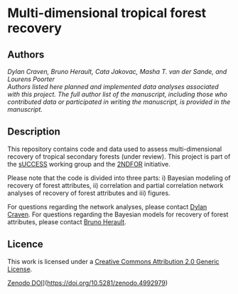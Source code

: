 # Multi-dimensional tropical forest recovery  

## Authors
*Dylan Craven, Bruno Herault, Cata Jakovac, Masha T. van der Sande, and Lourens Poorter*    
_Authors listed here planned and implemented data analyses associated with this project. The full author list of the manuscript, including those who contributed data or participated in writing the manuscript, is provided in the manuscript._

## Description  

This repository contains code and data used to assess multi-dimensional recovery of tropical secondary forests (under review). This project is part of the [sUCCESS](https://www.idiv.de/de/sdiv/arbeitsgruppen/pool-of-working-groups/success.html) working group and the [2NDFOR](https://sites.google.com/view/2ndfor/home) initiative. 

Please note that the code is divided into three parts: i) Bayesian modeling of recovery of forest attributes, ii) correlation and partial correlation network analyses of recovery of forest attributes and iii) figures.  

For questions regarding the network analyses, please contact [Dylan Craven](mailto:dylan.craven@aya.yale.edu). For questions regarding the Bayesian models for recovery of forest attributes, please contact [Bruno Herault](bruno.herault@cirad.fr).

## Licence  
 
This work is licensed under a [Creative Commons Attribution 2.0 Generic License](https://creativecommons.org/licenses/by/2.0/).

[Zenodo DOI](https://zenodo.org/badge/378277966.svg)](https://doi.org/10.5281/zenodo.4992979)